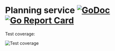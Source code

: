 Planning service [![GoDoc](https://godoc.org/github.com/qarea/planningms?status.svg)](https://godoc.org/github.com/qarea/planningms) [![Go Report Card](https://goreportcard.com/badge/github.com/qarea/planningms)](https://goreportcard.com/report/github.com/qarea/planningms)
====

Test coverage:

![Test coverage](test-cover.png)
